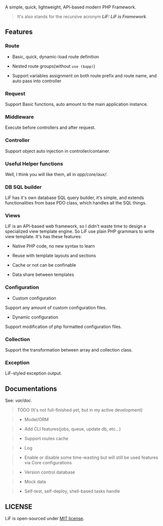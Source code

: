 A simple, quick, lightweight, API-based modern PHP Framework.

> It's also stands for the recursive acronym ___LiF: LiF is Framework___.

## Features

### Route

- Basic, quick, dynamic-load route definition

- Nested route groups(without `use ($app)`)

- Support variables assignment on both route prefix and route name, and auto pass into controller

### Request

Support Basic functions, auto amount to the main application instance.

### Middleware

Execute before controllers and after request.

### Controller

Support object auto injection in controller/container.

### Useful Helper functions

Well, I think you will like them, all in _app/core/aux/_.


### DB SQL builder

LiF has it's own database SQL query builder, it's simple, and extends functionalities from base PDO class, which handles all the SQL things.

### Views

LiF is an API-based web framework, so I didn't waste time to design a specialized view template engine. So LiF use plain PHP grammars to write view template. It's has these features:

- Native PHP code, no new syntax to learn

- Reuse with template layouts and sections

- Cache or not can be confinable

- Data share between templates

### Configuration

- Custom configuration

Support any amount of custom configuration files.

- Dynamic configuration

Support modification of php formatted configuration files.

### Collection

Support the transformation between array and collection class.

### Exception

LiF-styled exception output.

## Documentations

See: _var/doc_.

> TODO (It's not full-finished yet, but in my active development)

> - Model/ORM

> - Add CLI features(jobs, queue, update db, etc...)

> - Support routes cache

> - Log

> - Enable or disable some time-wasting but will still be used features via Core configurations

> - Version control database

> - Mock data

> - Self-test, self-deploy, shell-based tasks handle
> 

## LICENSE

LiF is open-sourced under [MIT license](https://opensource.org/licenses/MIT).
